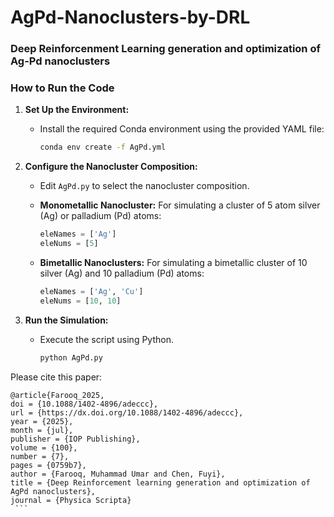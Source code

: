 # AgPd-Nanoclusters-by-DRL

### Deep Reinforcenment Learning generation and optimization of Ag-Pd nanoclusters 

### How to Run the Code

1. **Set Up the Environment:**
   - Install the required Conda environment using the provided YAML file:
     ```bash
     conda env create -f AgPd.yml
     ```

2. **Configure the Nanocluster Composition:**
   - Edit `AgPd.py` to select the nanocluster composition.

   - **Monometallic Nanocluster:** For simulating a cluster of 5 atom silver (Ag) or palladium (Pd) atoms:
     ```python
     eleNames = ['Ag']
     eleNums = [5]
     ```
   - **Bimetallic Nanoclusters:** For simulating a bimetallic cluster of 10 silver (Ag) and 10 palladium (Pd) atoms:
     ```python
     eleNames = ['Ag', 'Cu']
     eleNums = [10, 10]
     ```

3. **Run the Simulation:**
   - Execute the script using Python. 
     ```bash
     python AgPd.py  

Please cite this paper:

    @article{Farooq_2025,
    doi = {10.1088/1402-4896/adeccc},
    url = {https://dx.doi.org/10.1088/1402-4896/adeccc},
    year = {2025},
    month = {jul},
    publisher = {IOP Publishing},
    volume = {100},
    number = {7},
    pages = {0759b7},
    author = {Farooq, Muhammad Umar and Chen, Fuyi},
    title = {Deep Reinforcement learning generation and optimization of AgPd nanoclusters},
    journal = {Physica Scripta}
     ```

